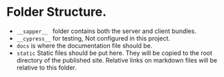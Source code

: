 # Folder Structure.

* `__sapper__ ` folder contains both the server and client bundles.
* `__cypress__` for testing, Not configured in this project.
* `docs` is where the documentation file should be. 
* `static` Static files should be put here. They will be copied to the root directory of the published site. Relative links on markdown files will be relative to this folder.
